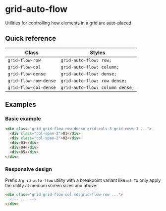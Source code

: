 # grid-auto-flow

Utilities for controlling how elements in a grid are auto-placed.

## Quick reference

| Class                 | Styles                     |
|-----------------------|----------------------------|
| `grid-flow-row`       | `grid-auto-flow: row;`     |
| `grid-flow-col`       | `grid-auto-flow: column;`  |
| `grid-flow-dense`     | `grid-auto-flow: dense;`   |
| `grid-flow-row-dense` | `grid-auto-flow: row dense;` |
| `grid-flow-col-dense` | `grid-auto-flow: column dense;` |


## Examples

### Basic example

```html
<div class="grid grid-flow-row-dense grid-cols-3 grid-rows-3 ...">
  <div class="col-span-2">01</div>
  <div class="col-span-2">02</div>
  <div>03</div>
  <div>04</div>
  <div>05</div>
</div>
```

### Responsive design

Prefix a `grid-auto-flow` utility with a breakpoint variant like `md:` to only apply the utility at medium screen sizes and above:

```html
<div class="grid grid-flow-col md:grid-flow-row ...">
  <!-- ... -->
</div>
```


